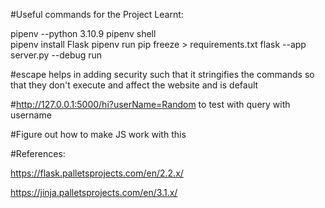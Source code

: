 #Useful commands for the Project Learnt:

pipenv --python 3.10.9
pipenv shell  
pipenv install Flask
pipenv run pip freeze > requirements.txt
flask --app server.py --debug run

#escape helps in adding security such that it stringifies the commands so that they don't execute and affect the website and is default

#http://127.0.0.1:5000/hi?userName=Random to test with query with username

#Figure out how to make JS work with this

#References:

https://flask.palletsprojects.com/en/2.2.x/

https://jinja.palletsprojects.com/en/3.1.x/
